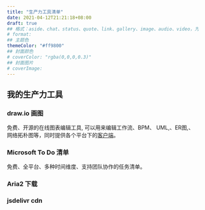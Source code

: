 ```yaml
---
title: "生产力工具清单"
date: 2021-04-12T21:21:18+08:00
draft: true
## 格式：aside、chat、status、quote、link、gallery、image、audio、video，为空则代表标准格式
# format: 
## 主题色
themeColor: "#ff9800"
## 封面颜色
# coverColor: "rgba(0,0,0,0.3)"
## 封面图片
# coverImage: 
---
```


## 我的生产力工具

### draw.io <badge>画图</badge>

免费、开源的在线图表编辑工具, 可以用来编辑工作流、BPM、 UML,、ER图,、网络拓朴图等，同时提供各个平台下的[客户端](https://github.com/jgraph/drawio-desktop)。

### Microsoft To Do <badge>清单</badge>

免费、全平台、多种时间维度、支持团队协作的任务清单。

### Aria2 <badge>下载</badge>

### jsdelivr <badge>cdn</badge>

